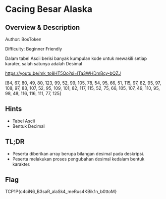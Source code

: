 # Cacing Besar Alaska

## Overview & Description

Author: BosToken

Difficulty: Beginner Friendly

Dalam tabel Ascii berisi banyak kumpulan kode untuk mewakili setiap karater, salah satunya adalah Desimal

https://youtu.be/mk_to8HT5Qo?si=lTa3WHDmBcy-bQZJ

[84, 67, 80, 49, 80, 123, 99, 52, 99, 105, 78, 54, 95, 66, 51, 115, 97, 82, 95, 97, 108, 97, 83, 107, 52, 95, 109, 101, 82, 117, 115, 52, 75, 66, 105, 107, 49, 110, 95, 98, 48, 116, 116, 111, 77, 125]

## Hints
- Tabel Ascii
- Bentuk Decimal

## TL;DR
- Peserta diberikan array berupa bilangan desimal pada deskripsi.
- Peserta melakukan proses pengubahan desimal kedalam bentuk karakter.

## Flag
TCP1P{c4ciN6_B3saR_alaSk4_meRus4KBik1n_b0ttoM}